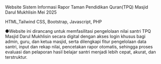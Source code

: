 Website Sistem Informasi Rapor Taman Pendidikan Quran(TPQ) Masjid Darul Mukhlisin Mei 2025

HTML,Tailwind CSS, Bootstrap, Javascript, PHP

●Website ini dirancang untuk memfasilitasi pengelolaan nilai santri TPQ Masjid Darul Mukhlisin secara digital dengan akses login khusus bagi admin, guru, dan ketua masjid, serta dilengkapi fitur pengelolaan data santri, input dan rekap nilai, pencetakan rapor otomatis, sehingga proses evaluasi dan pelaporan hasil belajar santri menjadi lebih cepat, akurat, dan terstruktur.
